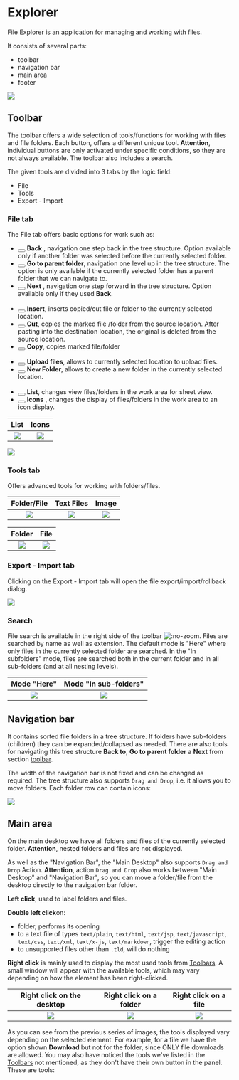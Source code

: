 # Explorer

File Explorer is an application for managing and working with files.

It consists of several parts:
- toolbar
- navigation bar
- main area
- footer

![](page.png)

## Toolbar

The toolbar offers a wide selection of tools/functions for working with files and file folders. Each button, offers a different unique tool. **Attention**, individual buttons are only activated under specific conditions, so they are not always available. The toolbar also includes a search.

The given tools are divided into 3 tabs by the logic field:
- File
- Tools
- Export - Import

### File tab

The File tab offers basic options for work such as:

- <button class="btn btn-sm btn-outline-secondary"><span> <i class="ti ti-arrow-left"></i> </span></button> **Back** , navigation one step back in the tree structure. Option available only if another folder was selected before the currently selected folder.
- <button class="btn btn-sm btn-outline-secondary"><span> <i class="ti ti-arrow-up"></i> </span></button> **Go to parent folder**, navigation one level up in the tree structure. The option is only available if the currently selected folder has a parent folder that we can navigate to.
- <button class="btn btn-sm btn-outline-secondary"><span> <i class="ti ti-arrow-right"></i> </span></button> **Next** , navigation one step forward in the tree structure. Option available only if they used **Back**.
<br/><br/>
- <button class="btn btn-sm btn-outline-secondary"><span> <i class="ti ti-clipboard"></i> </span></button> **Insert**, inserts copied/cut file or folder to the currently selected location.
- <button class="btn btn-sm btn-danger"><span> <i class="ti ti-cut"></i> </span></button> **Cut**, copies the marked file /folder from the source location. After pasting into the destination location, the original is deleted from the source location.
- <button class="btn btn-sm btn-outline-secondary"><span> <i class="ti ti-copy"></i> </span></button> **Copy**, copies marked file/folder
<br/><br/>
- <button class="btn btn-sm btn-success"><span> <i class="ti ti-plus"></i> </span></button> **Upload files**, allows to currently selected location to upload files.
- <button class="btn btn-sm btn-success"><span> <i class="ti ti-folder-plus"></i> </span></button> **New Folder**, allows to create a new folder in the currently selected location.
<br/><br/>
- <button class="btn btn-sm btn-outline-secondary"><span> <i class="ti ti-list"></i> </span></button> **List**, changes view files/folders in the work area for sheet view.
- <button class="btn btn-sm btn-outline-secondary"><span> <i class="ti ti-layout-grid"></i> </span></button> **Icons** , changes the display of files/folders in the work area to an icon display.

| List | Icons |
| :--------------------: | :--------------------: |
| ![](page_sorted_B.png) | ![](page_sorted_A.png) |

![](sort_menu.png)

### Tools tab

Offers advanced tools for working with folders/files.

| Folder/File | Text Files | Image |
| :-----------------------: | :---------------------: | :----------------------: |
| ![](quicklook_folder.png) | ![](quicklook_file.png) | ![](quicklook_image.png) |

| Folder | File |
| :------------------: | :----------------: |
| ![](info_folder.png) | ![](info_file.png) |

### Export - Import tab

Clicking on the Export - Import tab will open the file export/import/rollback dialog.

![](import-export.png)

### Search

File search is available in the right side of the toolbar ![](search.png ":no-zoom"). Files are searched by name as well as extension. The default mode is "Here" where only files in the currently selected folder are searched. In the "In subfolders" mode, files are searched both in the current folder and in all sub-folders (and at all nesting levels).

| Mode "Here"        | Mode "In sub-folders" |
| :--------------------: | :-----------------------: |
| ![](search_normal.png) | ![](search_recursive.png) |

## Navigation bar

It contains sorted file folders in a tree structure. If folders have sub-folders (children) they can be expanded/collapsed as needed. There are also tools for navigating this tree structure **Back to**, **Go to parent folder** a **Next** from section [toolbar](#karta-súbor).

The width of the navigation bar is not fixed and can be changed as required. The tree structure also supports `Drag and Drop`, i.e. it allows you to move folders. Each folder row can contain icons:

![](navbar.png)

## Main area

On the main desktop we have all folders and files of the currently selected folder. **Attention**, nested folders and files are not displayed.

As well as the "Navigation Bar", the "Main Desktop" also supports `Drag and Drop` Action. **Attention**, action `Drag and Drop` also works between "Main Desktop" and "Navigation Bar", so you can move a folder/file from the desktop directly to the navigation bar folder.

**Left click**, used to label folders and files.

**Double left click**on:
- folder, performs its opening
- to a text file of types `text/plain`, `text/html`, `text/jsp`, `text/javascript`, `text/css`, `text/xml`, `text/x-js`, `text/markdown`, trigger the editing action
- to unsupported files other than `.tld`, will do nothing

**Right click** is mainly used to display the most used tools from [Toolbars](#panel-nástrojov). A small window will appear with the available tools, which may vary depending on how the element has been right-clicked.

| Right click on the desktop | Right click on a folder | Right click on a file |
| :-------------------: | :---------------------: | :-----------------: |
| ![](rc_workspace.png) | ![](rc_folder.png)    | ![](rc_file.png)   |

As you can see from the previous series of images, the tools displayed vary depending on the selected element. For example, for a file we have the option shown **Download** but not for the folder, since ONLY file downloads are allowed. You may also have noticed the tools we've listed in the [Toolbars](#panel-nástrojov) not mentioned, as they don't have their own button in the panel. These are tools:
